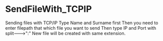 # SendFileWith_TCPIP
Sending files with TCP/IP 
Type Name and Surname first 
Then you need to enter filepath that which file you want to send 
Then type IP and Port with split--->":"
New file will be created with same extension.
